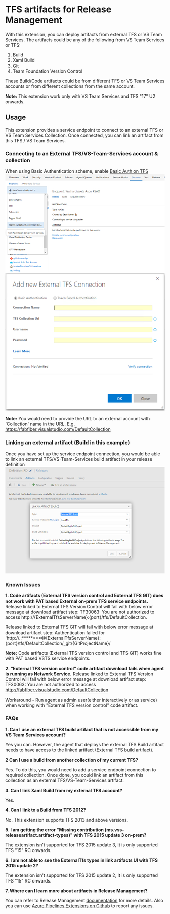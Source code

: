 # TFS artifacts for Release Management

With this extension, you can deploy artifacts from external TFS or VS Team Services. The artifacts could be any of the following from VS Team Services or TFS:
1. Build
2. Xaml Build
3. Git
4. Team Foundation Version Control 

These Build/Code artifacts could be from different TFS or VS Team Services accounts or from different collections from the same account.

**Note:** This extension work only with VS Team Services and TFS "17" U2 onwards. 

## Usage
This extension provides a service endpoint to connect to an external TFS or VS Team Services Collection. Once connected, you can link an artifact from this TFS / VS Team Services.

### Connecting to an External TFS/VS-Team-Services account & collection
When using Basic Authentication scheme, enable [Basic Auth on TFS](https://github.com/Microsoft/tfs-cli/blob/master/docs/configureBasicAuth.md)
![Creating an external TFS/VS-Team-Services service endpoint connection](images/screen1.png)
![Creating an external TFS/VS-Team-Services service endpoint connection](images/screen2.png)

**Note:** You would need to provide the URL to an external account with 'Collection' name in the URL. E.g. https://fabfiber.visualstudio.com/DefaultCollection

### Linking an external artifact (Build in this example)
Once you have set up the service endpoint connection, you would be able to link an external TFS/VS-Team-Services build artifact in your release definition
![Linking an external TFS/VS-Team-Services artifact](images/screen3.png)

### Known Issues

**1. Code artifacts (External TFS version control and External TFS GIT) does not work with PAT based External on-prem TFS service endpoints.** 
Release linked to External TFS Version Control will fail with below error message at download artifact step:
TF30063: You are not authorized to access http://{ExternalTfsServerName}:{port}/tfs/DefaultCollection.
 
Release linked to External TFS GIT will fail with below error message at download artifact step:
Authentication failed for 'http://.:********@{ExternalTfsServerName}:{port}/tfs/DefaultCollection/_git/{GitProjectName}/

**Note:** Code artifacts (External TFS version control and TFS GIT) works fine with PAT based VSTS service endpoints.

**2. "External TFS version control" code artifact download fails when agent is running as Network Service.**
Release linked to External TFS Version Control will fail with below error message at download artifact step:
TF30063: You are not authorized to access http://fabfiber.visualstudio.com/DefaultCollection

Workaround - Run agent as admin user(either interactively or as service) when working with "External TFS version control" code artifact.

### FAQs

**1. Can I use an external TFS build artifact that is not accessible from my VS Team Services account?**

Yes you can. However, the agent that deploys the external TFS Build artifact needs to have access to the linked artifact (External TFS build artifact).

**2 Can I use a build from another collection of my current TFS?**

Yes. To do this, you would need to add a service endpoint connection to required collection. Once done, you could link an artifact from this collection as an external TFS/VS-Team-Services artifact.

**3. Can I link Xaml Build from my external TFS account?**

Yes.

**4. Can I link to a Build from TFS 2012?**

No. This extension supports TFS 2013 and above versions.

**5. I am getting the error "Missing contribution (ms.vss-releaseartifact.artifact-types)" with TFS 2015 update 3 on-prem?**

The extension isn't supported for TFS 2015 update 3, It is only supported TFS "15" RC onwards.

**6. I am not able to see the ExternalTfs types in link artifacts UI with TFS 2015 update 2?** 

The extension isn't supported for TFS 2015 update 2, It is only supported TFS "15" RC onwards.

**7. Where can I learn more about artifacts in Release Management?**

You can refer to Release Management [documentation](https://msdn.microsoft.com/library/vs/alm/release/author-release-definition/understanding-artifacts) for more details. Also you can use [Azure Pipelines Extensions on Github](https://github.com/Microsoft/azure-pipelines-extensions/issues) to report any issues.
